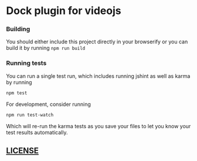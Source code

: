 # Dock plugin for videojs

### Building
You should either include this project directly in your browserify or you can build it by running
`npm run build`

### Running tests
You can run a single test run, which includes running jshint as well as karma by running
```sh
npm test
```
For development, consider running
```sh
npm run test-watch
```
Which will re-run the karma tests as you save your files to let you know your test results automatically.

## [LICENSE](https://github.com/brightcove/videojs-dock/blob/master/LICENSE.md)
